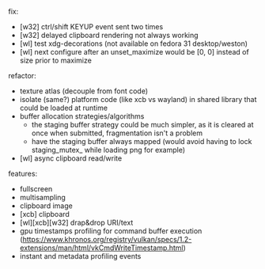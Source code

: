 fix:
- [w32] ctrl/shift KEYUP event sent two times
- [w32] delayed clipboard rendering not always working
- [wl] test xdg-decorations (not available on fedora 31 desktop/weston)
- [wl] next configure after an unset_maximize would be [0, 0] instead of size prior to maximize

refactor:
- texture atlas (decouple from font code)
- isolate (same?) platform code (like xcb vs wayland) in shared library that could be loaded at runtime
- buffer allocation strategies/algorithms
    - the staging buffer strategy could be much simpler, as it is cleared at once when submitted, fragmentation isn't a problem
    - have the staging buffer always mapped (would avoid having to lock staging_mutex_ while loading png for example)
- [wl] async clipboard read/write

features:
- fullscreen
- multisampling
- clipboard image
- [xcb] clipboard
- [wl][xcb][w32] drap&drop URI/text
- gpu timestamps profiling for command buffer execution (https://www.khronos.org/registry/vulkan/specs/1.2-extensions/man/html/vkCmdWriteTimestamp.html)
- instant and metadata profiling events
